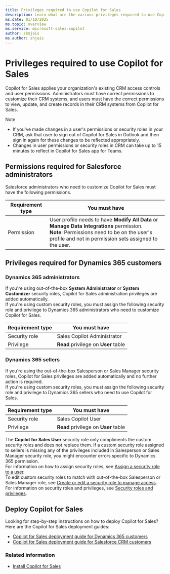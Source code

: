 ```yaml
---
title: Privileges required to use Copilot for Sales
description: Learn what are the various privileges required to use Copilot for Sales
ms.date: 01/10/2025
ms.topic: overview
ms.service: microsoft-sales-copilot
author: sbmjais
ms.author: shjais
---
```


# Privileges required to use Copilot for Sales

Copilot for Sales applies your organization's existing CRM access controls and user permissions. Administrators must have correct permissions to customize their CRM systems, and users must have the correct permissions to view, update, and create records in their CRM systems from Copilot for Sales.

> [!NOTE]
> - If you've made changes in a user's permissions or security roles in your CRM, ask that user to sign out of Copilot for Sales in Outlook and then sign in again for these changes to be reflected appropriately. 
> - Changes in user permissions or security roles in CRM can take up to 15 minutes to reflect in Copilot for Sales app for Teams.

## Permissions required for Salesforce administrators

Salesforce administrators who need to customize Copilot for Sales must have the following permissions.

|Requirement type  |You must have  |
|---------|---------|
| Permission | User profile needs to have **Modify All Data** or **Manage Data Integrations** permission.<br>**Note**: Permissions need to be on the user's profile and not in permission sets assigned to the user.|

## Privileges required for Dynamics 365 customers

### Dynamics 365 administrators

If you're using out-of-the-box **System Administrator** or **System Customizer** security roles, Copilot for Sales administration privileges are added automatically.  
If you're using custom security roles, you must assign the following security role and privilege to Dynamics 365 administrators who need to customize Copilot for Sales.  

|Requirement type  |You must have  |
|------------------|---------------|
| Security role | Sales Copilot Administrator |
| Privilege | **Read** privilege on **User** table |

### Dynamics 365 sellers

If you're using the out-of-the-box Salesperson or Sales Manager security roles, Copilot for Sales privileges are added automatically and no further action is required.  
If you're using custom security roles, you must assign the following security role and privilege to Dynamics 365 sellers who need to use Copilot for Sales.

|Requirement type  |You must have  |
|---------|---------|
|Security role | Sales Copilot User |
|Privilege | **Read** privilege on **User** table |

The **Copilot for Sales User** security role only compliments the custom security roles and does not replace them. If a custom security role assigned to sellers is missing any of the privileges included in Salesperson or Sales Manager security role, you might encounter errors specific to Dynamics 365 permission.  
For information on how to assign security roles, see [Assign a security role to a user](/power-platform/admin/assign-security-roles).  
To edit custom security roles to match with out-of-the-box Salesperson or Sales Manager role, see [Create or edit a security role to manage access](/power-platform/admin/create-edit-security-role).  
For information on security roles and privileges, see [Security roles and privileges](/power-platform/admin/security-roles-privileges).

## Deploy Copilot for Sales

Looking for step-by-step instructions on how to deploy Copilot for Sales? Here are the Copilot for Sales deployment guides:

- [Copilot for Sales deployment guide for Dynamics 365 customers](deploy-viva-sales-d365.md)
- [Copilot for Sales deployment guide for Salesforce CRM customers](deploy-viva-sales-sf.md)

### Related information

- [Install Copilot for Sales](install-viva-sales.md)